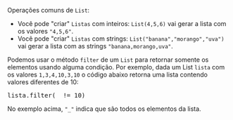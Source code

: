<p>
Opera&ccedil;&otilde;es comuns de <code>List</code>:
</p>
<ul>
<li>Voc&ecirc; pode "criar" <code>Listas</code> com inteiros: <code>List(4,5,6)</code> vai gerar a lista com os valores <code>"4,5,6"</code>.</li>
<li>Voc&ecirc; pode "criar" <code>Listas</code> com strings: <code>List("banana","morango","uva")</code> vai gerar a lista com as strings <code>"banana,morango,uva"</code>.</li>
</ul>

Podemos usar o método <code>filter</code> de um <code>List</code> para retornar somente os elementos usando alguma condição. 
Por exemplo, dada um List <code>lista</code> com os valores <code>1,3,4,10,3,10</code> o código abaixo retorna uma lista contendo 
valores diferentes de 10:

<pre>
lista.filter(_ != 10)
</pre>
  
No exemplo acima, <code>"_"</code> indica que são todos os elementos da lista.
